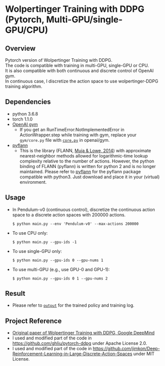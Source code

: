 # Wolpertinger Training with DDPG (Pytorch, Multi-GPU/single-GPU/CPU)
## Overview
Pytorch version of Wolpertinger Training with DDPG. <br>
The code is compatible with training in multi-GPU, single-GPU or CPU. <br>
It is also compatible with both continuous and discrete control of OpenAI gym. <br>
In continuous case, I discretize the action space to use wolpertinger-DDPG training algorithm.

## Dependencies
* python 3.6.8
* torch 1.1.0
* [OpenAI gym](https://github.com/openai/gym)
  * If you get an RunTimeError:NotImplementedError in ActionWrapper.step while training with gym, replace your `gym/core.py` file with [`core.py`](https://github.com/openai/gym/blob/master/gym/core.py) in openai/gym.
* [pyflann](http://www.galaxysofts.com/new/pyflann-for-python-3x/)
  * This is the library (FLANN, [Muja & Lowe, 2014](https://ieeexplore.ieee.org/abstract/document/6809191)) with approximate nearest-neighbor methods allowed for logarithmic-time lookup complexity relative to the number of actions. However, the python binding of FLANN (pyflann) is written for python 2 and is no longer maintained. Please refer to [pyflann](http://www.galaxysofts.com/new/pyflann-for-python-3x/) for the pyflann package compatible with python3. Just download and place it in your (virtual) environment.

## Usage
* In Pendulum-v0 (continuous control), discretize the continuous action space to a discrete action spaces with 200000 actions.
    ```
    $ python main.py --env 'Pendulum-v0' --max-actions 200000
    ```
* To use CPU only:
    ```
    $ python main.py --gpu-ids -1
    ```
* To use single-GPU only:
    ```
    $ python main.py --gpu-ids 0 --gpu-nums 1
    ```
* To use multi-GPU (e.g., use GPU-0 and GPU-1):
    ```
    $ python main.py --gpu-ids 0 1 --gpu-nums 2
    ```
## Result
* Please refer to [`output`](./output) for the trained policy and training log.

## Project Reference
* [Original paper of Wolpertinger Training with DDPG, Google DeepMind](https://arxiv.org/abs/1512.07679)
* I used and modified part of the code in https://github.com/ghliu/pytorch-ddpg under Apache License 2.0.
* I used and modified part of the code in https://github.com/jimkon/Deep-Reinforcement-Learning-in-Large-Discrete-Action-Spaces under MIT License.
